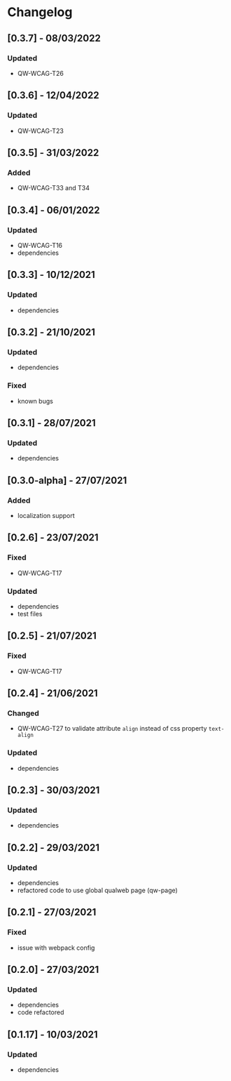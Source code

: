 # Changelog

## [0.3.7] - 08/03/2022

### Updated

- QW-WCAG-T26

## [0.3.6] - 12/04/2022

### Updated

- QW-WCAG-T23

## [0.3.5] - 31/03/2022

### Added

- QW-WCAG-T33 and T34

## [0.3.4] - 06/01/2022

### Updated

- QW-WCAG-T16
- dependencies

## [0.3.3] - 10/12/2021

### Updated

- dependencies

## [0.3.2] - 21/10/2021

### Updated

- dependencies

### Fixed

- known bugs

## [0.3.1] - 28/07/2021

### Updated

- dependencies

## [0.3.0-alpha] - 27/07/2021

### Added

- localization support

## [0.2.6] - 23/07/2021

### Fixed

- QW-WCAG-T17

### Updated

- dependencies
- test files

## [0.2.5] - 21/07/2021

### Fixed

- QW-WCAG-T17

## [0.2.4] - 21/06/2021

### Changed

- QW-WCAG-T27 to validate attribute `align` instead of css property `text-align`

### Updated

- dependencies

## [0.2.3] - 30/03/2021

### Updated

- dependencies

## [0.2.2] - 29/03/2021

### Updated

- dependencies
- refactored code to use global qualweb page (qw-page)

## [0.2.1] - 27/03/2021

### Fixed

- issue with webpack config

## [0.2.0] - 27/03/2021

### Updated

- dependencies
- code refactored

## [0.1.17] - 10/03/2021

### Updated

- dependencies
